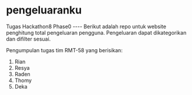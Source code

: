 # pengeluaranku
Tugas Hackathon8 Phase0 ----
Berikut adalah repo untuk website penghitung total pengeluaran pengguna.
Pengeluaran dapat dikategorikan dan difilter sesuai.

Pengumpulan tugas tim RMT-58 yang berisikan:
1. Rian
2. Resya
3. Raden
4. Thomy
5. Deka
